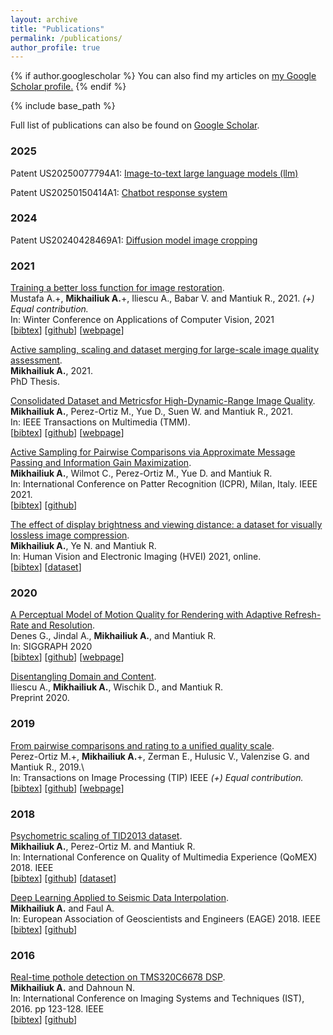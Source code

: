```yaml
---
layout: archive
title: "Publications"
permalink: /publications/
author_profile: true
---
```


{% if author.googlescholar %}
  You can also find my articles on <u><a href="{{author.googlescholar}}">my Google Scholar profile</a>.</u>
{% endif %}

{% include base_path %}

Full list of publications can also be found on [Google Scholar](https://scholar.google.co.uk/citations?user=etLuKsMAAAAJ&hl=en).

### 2025
Patent US20250077794A1: [Image-to-text large language models (llm)](https://patents.google.com/patent/US20250077794A1/en?q=(mikhailiuk)&inventor=Aliaksei&oq=Aliaksei+mikhailiuk)

Patent US20250150414A1: [Chatbot response system](https://patents.google.com/patent/US20250150414A1/en?q=(mikhailiuk)&inventor=Aliaksei&oq=Aliaksei+mikhailiuk)

### 2024
Patent US20240428469A1: [Diffusion model image cropping](https://patents.google.com/patent/US20240428469A1/en?q=(mikhailiuk)&inventor=Aliaksei&oq=Aliaksei+mikhailiuk)

### 2021
[Training a better loss function for image restoration](https://www.cl.cam.ac.uk/research/rainbow/projects/mdf/Paper.pdf). \
Mustafa A.+, **Mikhailiuk A.**+, Iliescu A., Babar V. and Mantiuk R., 2021.  *(+) Equal contribution.* \
In: Winter Conference on Applications of Computer Vision, 2021\
\[[bibtex](../bib/bibmdf.html)\] \[[github](https://github.com/gfxdisp/mdf)\]  \[[webpage](https://www.cl.cam.ac.uk/research/rainbow/projects/mdf/)\] 


[Active sampling, scaling and dataset merging for large-scale image quality assessment](https://www.repository.cam.ac.uk/handle/1810/316810). \
**Mikhailiuk A.**, 2021.\
PhD Thesis.


[Consolidated Dataset and Metricsfor High-Dynamic-Range Image Quality](https://arxiv.org/abs/2012.10758).\
**Mikhailiuk A.**, Perez-Ortiz M., Yue D., Suen W. and Mantiuk R., 2021.\
In: IEEE Transactions on Multimedia (TMM).\
\[[bibtex](../bib/bibupiq.html)\] \[[github](https://github.com/gfxdisp/upiq)\] \[[webpage](https://www.cl.cam.ac.uk/research/rainbow/projects/upiq/)\]

[Active Sampling for Pairwise Comparisons via Approximate Message Passing and Information Gain Maximization](https://arxiv.org/pdf/2004.05691.pdf).\
**Mikhailiuk A.**, Wilmot C., Perez-Ortiz M., Yue D. and Mantiuk R. \
In: International Conference on Patter Recognition (ICPR), Milan, Italy. IEEE 2021. \
\[[bibtex](../bib/bibasap.html)\] \[[github](https://github.com/gfxdisp/asap)\]

[The effect of display brightness and viewing distance: a dataset for visually lossless image compression](https://www.cl.cam.ac.uk/~rkm38/pdfs/mikhailiuk2021view_cond_dataset.pdf). \
**Mikhailiuk A.**, Ye N. and Mantiuk R. \
In: Human Vision and Electronic Imaging (HVEI) 2021, online. \
\[[bibtex](../bib/bibhvei.html)\]  \[[dataset](https://www.repository.cam.ac.uk/handle/1810/313480)\]

### 2020
[A Perceptual Model of Motion Quality for Rendering with Adaptive Refresh-Rate and Resolution](https://www.cl.cam.ac.uk/research/rainbow/projects/motion_quality_model/denes20.pdf). \
Denes G., Jindal A., **Mikhailiuk A.**,  and Mantiuk R.\
In: SIGGRAPH 2020\
\[[bibtex](../bib/bibperceptmodel.html)\]  \[[github](https://github.com/gfxdisp/motion_quality_20)\] \[[webpage](https://www.cl.cam.ac.uk/research/rainbow/projects/motion_quality_model/)\]

[Disentangling Domain and Content](https://www.cl.cam.ac.uk/~dai24/disentangling_domain_content.pdf).\
Iliescu A., **Mikhailiuk A.**, Wischik D., and Mantiuk R.\
Preprint 2020.

### 2019
[From pairwise comparisons and rating to a unified quality scale](https://www.cl.cam.ac.uk/research/rainbow/projects/unified_quality_scale/perezortiz2019unified_quality_scale.pdf).\
Perez-Ortiz M.+, **Mikhailiuk A.**+, Zerman E., Hulusic V., Valenzise G. and Mantiuk R., 2019.\  
In: Transactions on Image Processing (TIP) IEEE *(+) Equal contribution.*\
\[[bibtex](../bib/bibmixing.html)\] \[[github](https://github.com/gfxdisp/pwcmp_rating_unified)\] \[[webpage](https://www.cl.cam.ac.uk/research/rainbow/projects/unified_quality_scale/)\]


### 2018
[Psychometric scaling of TID2013 dataset](http://www.cl.cam.ac.uk/~rkm38/pdfs/mikhailiuk2018tid_psych_scaling.pdf).\
**Mikhailiuk A.**, Perez-Ortiz M. and Mantiuk R.  \
In: International Conference on Quality of Multimedia Experience (QoMEX) 2018. IEEE \
\[[bibtex](../bib/bibtidscaling.html)\] \[[github](https://github.com/mantiuk/pwcmp)\] \[[dataset](https://www.repository.cam.ac.uk/handle/1810/276239)\]   

[Deep Learning Applied to Seismic Data Interpolation](http://earthdoc.eage.org/publication/publicationdetails/?publication=92298).\
**Mikhailiuk A.** and Faul A. \
In: European Association of Geoscientists and Engineers (EAGE) 2018. IEEE \
\[[bibtex](../bib/bibdeepseismic.html)\] \[[github](https://github.com/mikhailiuk/Deep-Learning-Applied-To-Seismic-Data)\]


### 2016
[Real-time pothole detection on TMS320C6678 DSP](http://ieeexplore.ieee.org/document/7738209/).  \
**Mikhailiuk A.** and Dahnoun N.\
In: International Conference on Imaging Systems and Techniques (IST), 2016. pp 123-128. IEEE\
\[[bibtex](../bib/bibpothole.html)\] \[[github](https://github.com/mikhailiuk/Pothole_Detection)\]
